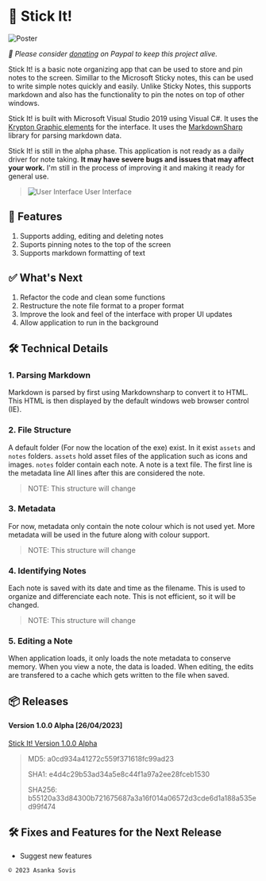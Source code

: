 # 📒 Stick It!

![Poster](https://user-images.githubusercontent.com/46389631/234660036-69f9ade7-2905-4c81-bb93-1bc842b9329a.png)

*💸 Please consider [donating](https://www.paypal.com/donate/?hosted_button_id=4EWXTWQ9FUFLA) on Paypal to keep this project alive.*

Stick It! is a basic note organizing app that can be used to store and pin notes to the screen. Simillar to the Microsoft Sticky notes, this can be used to write simple notes quickly and easily. Unlike Sticky Notes, this supports markdown and also has the functionality to pin the notes on top of other windows.

Stick It! is built with Microsoft Visual Studio 2019 using Visual C#. It uses the [Krypton Graphic elements](https://github.com/ComponentFactory/Krypton) for the interface. It uses the [MarkdownSharp](https://github.com/StackExchange/MarkdownSharp) library for parsing markdown data.

Stick It! is still in the alpha phase. This application is not ready as a daily driver for note taking. **It may have severe bugs and issues that may affect your work.** I'm still in the process of improving it and making it ready for general use.

> ![User Interface](https://user-images.githubusercontent.com/46389631/234654578-41de49df-2d75-4e4b-90f8-62b0be34b46d.png)
> User Interface

## 🧭 Features 
1. Supports adding, editing and deleting notes
2. Suports pinning notes to the top of the screen
3. Supports markdown formatting of text

## ✅ What's Next 
1. Refactor the code and clean some functions
2. Restructure the note file format to a proper format
3. Improve the look and feel of the interface with proper UI updates
4. Allow application to run in the background

## 🛠️ Technical Details 

### 1. Parsing Markdown
Markdown is parsed by first using Markdownsharp to convert it to HTML. This HTML is then displayed by the default windows web browser control (IE).

### 2. File Structure
A default folder (For now the location of the exe) exist. In it exist `assets` and `notes` folders. `assets` hold asset files of the application such as icons and images. `notes` folder contain each note. A note is a text file. The first line is the metadata line All lines after this are considered the note.
> NOTE: This structure will change

### 3. Metadata
For now, metadata only contain the note colour which is not used yet. More metadata will be used in the future along with colour support.
> NOTE: This structure will change

### 4. Identifying Notes
Each note is saved with its date and time as the filename. This is used to organize and differenciate each note. This is not efficient, so it will be changed.
> NOTE: This structure will change

### 5. Editing a Note
When application loads, it only loads the note metadata to conserve memory. When you view a note, the data is loaded. When editing, the edits are transfered to a cache which gets written to the file when saved.


## 📦 Releases

#### Version 1.0.0 Alpha [26/04/2023]

[Stick It! Version 1.0.0 Alpha](https://github.com/asankaSovis/Stick-It/releases/tag/v1.0.02)

> MD5: a0cd934a41272c559f371618fc99ad23
>
> SHA1: e4d4c29b53ad34a5e8c44f1a97a2ee28fceb1530
>
> SHA256: b55120a33d84300b721675687a3a16f014a06572d3cde6d1a188a535ed99f474

## 🛠️ Fixes and Features for the Next Release

- Suggest new features

`© 2023 Asanka Sovis`
